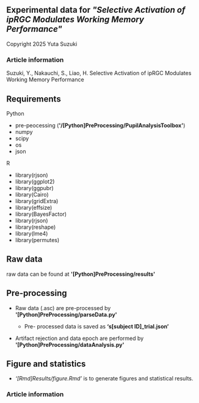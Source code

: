 ## Experimental data for *"Selective Activation of ipRGC Modulates Working Memory Performance"*
Copyright 2025 Yuta Suzuki


### Article information
Suzuki, Y., Nakauchi, S., Liao, H. Selective Activation of ipRGC Modulates Working Memory Performance


## Requirements
Python
- pre-peocessing (**'/[Python]PreProcessing/PupilAnalysisToolbox'**)
- numpy
- scipy
- os
- json

R
- library(rjson)
- library(ggplot2)
- library(ggpubr)
- library(Cairo)
- library(gridExtra)
- library(effsize)
- library(BayesFactor)
- library(rjson)
- library(reshape)
- library(lme4)
- library(permutes)

## Raw data
raw data can be found at **'[Python]PreProcessing/results'**

## Pre-processing
- Raw data (.asc) are pre-processed by **'[Python]PreProcessing/parseData.py'**

	- Pre- processed data is saved as **‘s[subject ID]_trial.json’**
	
- Artifact rejection and data epoch are performed by **'[Python]PreProcessing/dataAnalysis.py'**

## Figure and statistics
- *‘[Rmd]Results/figure.Rmd’* is to generate figures and statistical results.


### Article information

